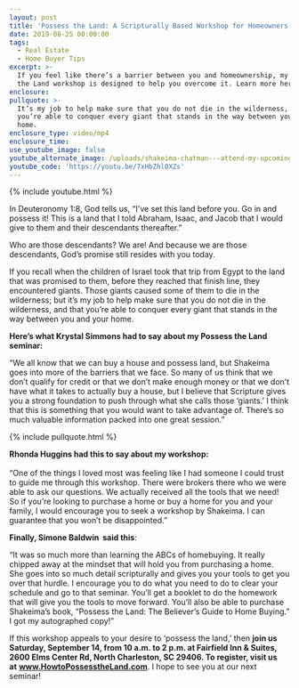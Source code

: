 ```yaml
---
layout: post
title: 'Possess the Land: A Scripturally Based Workshop for Homeowners'
date: 2019-08-25 00:00:00
tags:
  - Real Estate
  - Home Buyer Tips
excerpt: >-
  If you feel like there’s a barrier between you and homeownership, my Possess
  the Land workshop is designed to help you overcome it. Learn more here.
enclosure:
pullquote: >-
  It’s my job to help make sure that you do not die in the wilderness, and that
  you’re able to conquer every giant that stands in the way between you and your
  home.
enclosure_type: video/mp4
enclosure_time:
use_youtube_image: false
youtube_alternate_image: /uploads/shakeima-chatman---attend-my-upcoming-homeowners-workshop-youtube.jpg
youtube_code: 'https://youtu.be/7xHbZhl0XZs'
---
```


{% include youtube.html %}

In Deuteronomy 1:8, God tells us, “I've set this land before you. Go in and possess it\! This is a land that I told Abraham, Isaac, and Jacob that I would give to them and their descendants thereafter.”

Who are those descendants? We are\! And because we are those descendants, God’s promise still resides with you today.&nbsp;

If you recall when the children of Israel took that trip from Egypt to the land that was promised to them, before they reached that finish line, they encountered giants. Those giants caused some of them to die in the wilderness; but it’s my job to help make sure that you do not die in the wilderness, and that you’re able to conquer every giant that stands in the way between you and your home.

**Here’s what Krystal Simmons had to say about my Possess the Land seminar:**

“We all know that we can buy a house and possess land, but Shakeima goes into more of the barriers that we face. So many of us think that we don’t qualify for credit or that we don’t make enough money or that we don’t have what it takes to actually buy a house, but I believe that Scripture gives you a strong foundation to push through what she calls those ‘giants.’ I think that this is something that you would want to take advantage of. There’s so much valuable information packed into one great session.”

{% include pullquote.html %}

**Rhonda Huggins had this to say about my workshop:**<br><br>“One of the things I loved most was feeling like I had someone I could trust to guide me through this workshop. There were brokers there who we were able to ask our questions. We actually received all the tools that we need\! So if you’re looking to purchase a home or buy a home for you and your family, I would encourage you to seek a workshop by Shakeima. I can guarantee that you won’t be disappointed.”

**Finally, Simone Baldwin&nbsp; said this**\:

“It was so much more than learning the ABCs of homebuying. It really chipped away at the mindset that will hold you from purchasing a home. She goes into so much detail scripturally and gives you your tools to get you over that hurdle. I encourage you to do what you need to do to clear your schedule and go to that seminar. You’ll get a booklet to do the homework that will give you the tools to move forward. You’ll also be able to purchase Shakeima’s book, “Possess the Land: The Believer’s Guide to Home Buying.” I got my autographed copy\!”

If this workshop appeals to your desire to ‘possess the land,’ then **join us Saturday, September 14, from 10 a.m. to 2 p.m. at Fairfield Inn & Suites, 2600 Elms Center Rd, North Charleston, SC 29406. To register, visit us at**&nbsp;<u><strong><a target="_blank" href="http://www.howtopossesstheland.com/">www.HowtoPossesstheLand.com</a></strong></u>. I hope to see you at our next seminar\!